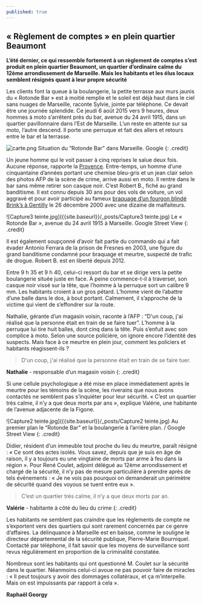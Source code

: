 ```yaml
---
published: true
---
```



## « Règlement de comptes » en plein quartier Beaumont

**L’été dernier, ce qui ressemble fortement à un règlement de comptes s’est produit en plein quartier Beaumont, un quartier d’ordinaire calme du 12ème arrondissement de Marseille. Mais les habitants et les élus locaux semblent résignés quant à leur propre sécurité**

Les clients font la queue à la boulangerie, la petite terrasse aux murs jaunis du « Rotonde Bar » est à moitié remplie et le soleil est déjà haut dans le ciel sans nuages de Marseille, raconte Sylvie, jointe par téléphone. Ce devait être une journée splendide. Ce jeudi 6 août 2015 vers 9 heures, deux hommes à moto s’arrêtent près du bar, avenue du 24 avril 1915, dans un quartier pavillonnaire dans l’Est de Marseille. L’un reste en attente sur sa moto, l’autre descend. Il porte une perruque et fait des allers et retours entre le bar et la terrasse.

![carte.png]({{site.baseurl}}/_posts/carte.png)
Situation du “Rotonde Bar” dans Marseille. Google
{: .credit}

Un jeune homme qui le voit passer à cinq reprises le salue deux fois. Aucune réponse, rapporte la [Provence](http://www.laprovence.com/article/actualites/3525845/marseille-un-homme-abattu-en-pleinerue-dans-un-guet-apens.html). Entre-temps, un homme d’une cinquantaine d’années portant une chemise bleu-gris et un jean clair selon des photos AFP de la scène de crime, arrive aussi en moto. Il rentre dans le bar sans même retirer son casque noir. C’est Robert B., fiché au grand banditisme. Il est connu depuis 30 ans pour des vols de voiture, un vol aggravé et pour avoir participé au fameux [braquage d’un fourgon blindé Brink’s à Gentilly](http://www.leparisien.fr/faits-divers/deux-fourgons-de-la-brink-s-attaques-a-l-explosif-27-12-2000-2001852979.php) le 26 décembre 2000 avec une dizaine de malfaiteurs. 

![Capture3 teinte.jpg]({{site.baseurl}}/_posts/Capture3 teinte.jpg)
Le  « Rotonde Bar », avenue du 24 avril 1915 à Marseille. Google Street View
{: .credit}

Il est également soupçonné d’avoir fait partie du commando qui a fait évader Antonio Ferrara de la prison de Fresnes en 2003, une figure du grand banditisme condamné pour braquage et meurtre, suspecté de trafic de drogue. Robert B. est en liberté depuis 2012.

Entre 9 h 35 et 9 h 40, celui-ci ressort du bar et se dirige vers la petite boulangerie située juste en face. À peine commence-t-il à traverser, son casque noir vissé sur la tête, que l’homme à la perruque sort un calibre 9 mm. Les habitants croient à un gros pétard. L’homme vient de l’abattre d’une balle dans le dos, à bout portant. Calmement, il s’approche de la victime qui vient de s’effondrer sur la route. 

Nathalie, gérante d’un magasin voisin, raconte à l’AFP : “D'un coup, j'ai réalisé que la personne était en train de se faire tuer”. L’homme à la perruque lui tire huit balles, dont cinq dans la tête. Puis s’enfuit avec son complice à moto. Selon une source policière, on ignore encore l’identité des suspects. Mais face à ce meurtre en plein jour, comment les policiers et habitants réagissent-ils ?

>D'un coup, j'ai réalisé que la personne était en train de se faire tuer.

**Nathalie** - responsable d’un magasin voisin
{: .credit}

Si une cellule psychologique a été mise en place immédiatement après le meurtre pour les témoins de la scène, les riverains que nous avons contactés ne semblent pas s’inquiéter pour leur sécurité. « C’est un quartier très calme, il n’y a que deux morts par ans », explique Valérie, une habitante de l’avenue adjacente de la Figone.

![Capture2 teinte.jpg]({{site.baseurl}}/_posts/Capture2 teinte.jpg)
Au premier plan le “Rotonde Bar” et la boulangerie à l’arrière plan. / Google Street View
{: .credit}

Didier, résident d’un immeuble tout proche du lieu du meurtre, paraît résigné : « Ce sont des actes isolés. Vous savez, depuis que je suis en âge de raison, il y a toujours eu une vingtaine de morts par arme à feu dans la région ». Pour René Coulet, adjoint délégué au 12ème arrondissement et chargé de la sécurité, il n’y pas de mesure particulière à prendre après de tels événements : « Je ne vois pas pourquoi on demanderait un périmètre de sécurité quand des voyous se tuent entre eux ». 

>C’est un quartier très calme, il n’y a que deux morts par an.

**Valérie** - habitante à côté du lieu du crime
{: .credit}

Les habitants ne semblent pas craindre que les règlements de compte ne s’exportent vers des quartiers qui sont rarement concernés par ce genre d’affaires. La délinquance à Marseille est en baisse, comme le souligne le directeur départemental de la sécurité publique, Pierre-Marie Bourniquel. Contacté par téléphone, il fait savoir que les moyens de surveillance sont revus régulièrement en proportion de la criminalité constatée.

Nombreux sont les habitants qui ont questionné M. Coulet sur la sécurité dans le quartier. Néanmoins celui-ci avoue ne pas pouvoir faire de miracles : « Il peut toujours y avoir des dommages collatéraux, et ça m’interpelle. Mais on est impuissants par rapport à cela ».

**Raphaël Georgy**
